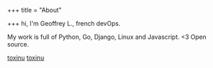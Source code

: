+++
title = "About"

+++
hi, I'm Geoffrey L., french devOps.

My work is full of Python, Go, Django, Linux and Javascript. &lt;3 Open source.

<div class="profiles grid ta">
    <a target="_blank" href="https://github.com/toxinu" id="github"><span>toxinu</span></a>
    <a target="_blank" href="https://twitter.com/toxinu_" id="twitter"><span>toxinu</span></a>
</div>
